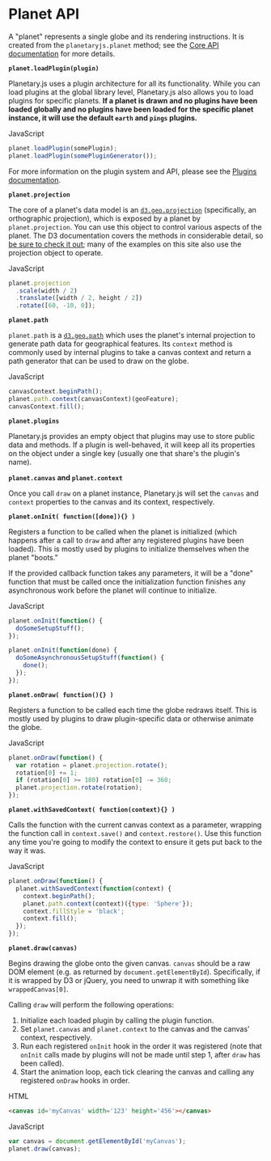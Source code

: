 Planet API
==========

A "planet" represents a single globe and its rendering instructions. It is created from the `planetaryjs.planet` method; see the [Core API documentation](/documentation/core.html) for more details.

**`planet.loadPlugin(plugin)`**

Planetary.js uses a plugin architecture for all its functionality. While you can load plugins at the global library level, Planetary.js also allows you to load plugins for specific planets. **If a planet is drawn and no plugins have been loaded globally and no plugins have been loaded for the specific planet instance, it will use the default `earth` and `pings` plugins.**

<div class='ui raised segment'>
<div class='ui red ribbon label'>JavaScript</div>

```javascript
planet.loadPlugin(somePlugin);
planet.loadPlugin(somePluginGenerator());
```
</div>

For more information on the plugin system and API, please see the [Plugins documentation](/documentation/plugins.html).

**`planet.projection`**

The core of a planet's data model is an [`d3.geo.projection`](https://github.com/mbostock/d3/wiki/Geo-Projections) (specifically, an orthographic projection), which is exposed by a planet by `planet.projection`. You can use this object to control various aspects of the planet. The D3 documentation covers the methods in considerable detail, so [be sure to check it out](https://github.com/mbostock/d3/wiki/Geo-Projections); many of the examples on this site also use the projection object to operate.

<div class='ui raised segment'>
<div class='ui red ribbon label'>JavaScript</div>

```javascript
planet.projection
  .scale(width / 2)
  .translate([width / 2, height / 2])
  .rotate([60, -10, 0]);
```
</div>

**`planet.path`**

`planet.path` is a [`d3.geo.path`](https://github.com/mbostock/d3/wiki/Geo-Paths) which uses the planet's internal projection to generate path data for geographical features. Its `context` method is commonly used by internal plugins to take a canvas context and return a path generator that can be used to draw on the globe.

<div class='ui raised segment'>
<div class='ui red ribbon label'>JavaScript</div>

```javascript
canvasContext.beginPath();
planet.path.context(canvasContext)(geoFeature);
canvasContext.fill();
```
</div>

**`planet.plugins`**

Planetary.js provides an empty object that plugins may use to store public data and methods. If a plugin is well-behaved, it will keep all its properties on the object under a single key (usually one that share's the plugin's name).

**`planet.canvas` and `planet.context`**

Once you call `draw` on a planet instance, Planetary.js will set the `canvas` and `context` properties to the canvas and its context, respectively.

**`planet.onInit( function([done]){} )`**

Registers a function to be called when the planet is initialized (which happens after a call to `draw` and after any registered plugins have been loaded). This is mostly used by plugins to initialize themselves when the planet "boots."

If the provided callback function takes any parameters, it will be a "done" function that must be called once the initialization function finishes any asynchronous work before the planet will continue to initialize.

<div class='ui raised segment'>
<div class='ui red ribbon label'>JavaScript</div>

```javascript
planet.onInit(function() {
  doSomeSetupStuff();
});

planet.onInit(function(done) {
  doSomeAsynchronousSetupStuff(function() {
    done();
  });
});
```
</div>

**`planet.onDraw( function(){} )`**

Registers a function to be called each time the globe redraws itself. This is mostly used by plugins to draw plugin-specific data or otherwise animate the globe.

<div class='ui raised segment'>
<div class='ui red ribbon label'>JavaScript</div>

```javascript
planet.onDraw(function() {
  var rotation = planet.projection.rotate();
  rotation[0] += 1;
  if (rotation[0] >= 180) rotation[0] -= 360;
  planet.projection.rotate(rotation);
});
```
</div>

**`planet.withSavedContext( function(context){} )`**

Calls the function with the current canvas context as a parameter, wrapping the function call in `context.save()` and `context.restore()`. Use this function any time you're going to modify the context to ensure it gets put back to the way it was.

<div class='ui raised segment'>
<div class='ui red ribbon label'>JavaScript</div>

```javascript
planet.onDraw(function() {
  planet.withSavedContext(function(context) {
    context.beginPath();
    planet.path.context(context)({type: 'Sphere'});
    context.fillStyle = 'black';
    context.fill();
  });
});
```
</div>

**`planet.draw(canvas)`**

Begins drawing the globe onto the given canvas. `canvas` should be a raw DOM element (e.g. as returned by `document.getElementById`). Specifically, if it is wrapped by D3 or jQuery, you need to unwrap it with something like `wrappedCanvas[0]`.

Calling `draw` will perform the following operations:

1. Initialize each loaded plugin by calling the plugin function.
2. Set `planet.canvas` and `planet.context` to the canvas and the canvas' context, respectively.
3. Run each registered `onInit` hook in the order it was registered (note that `onInit` calls made by plugins will not be made until step 1, after `draw` has been called).
4. Start the animation loop, each tick clearing the canvas and calling any registered `onDraw` hooks in order.

<div class='ui raised segment'>
<div class='ui blue ribbon label'>HTML</div>

```html
<canvas id='myCanvas' width='123' height='456'></canvas>
```

<div class='ui red ribbon label'>JavaScript</div>

```javascript
var canvas = document.getElementById('myCanvas');
planet.draw(canvas);
```
</div>
